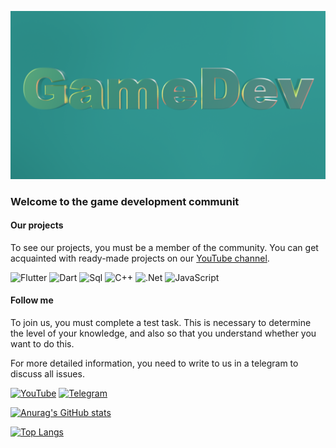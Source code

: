 ![Header](https://github.com/GameDevCommunity/gamedevcommunity/blob/main/assets/emblem.png)

### Welcome to the game development communit

#### Our projects
To see our projects, you must be a member of the community. You can get acquainted with ready-made projects on our [YouTube channel](https://www.youtube.com/channel/UCB9QYH6lwgmargyyhMsFShA).

![Flutter](https://img.shields.io/badge-Flutter-090909?style=for-the-badge&logo=flutter&logoColor=47C5FB)
![Dart](https://img.shields.io/badge-Dart-090909?style=for-the-badge&logo=dart&logoColor=097CDB)
![Sql](https://img.shields.io/badge-Sql-090909?style=for-the-badge&logo=mysql&logoColor=006488)
![C++](https://img.shields.io/badge-C++-090909?style=for-the-badge&logo=C%2b%2b&logoColor=6296CC)
![.Net](https://img.shields.io/badge-Framework-090909?style=for-the-badge&logo=.net&logoColor=E5D3FF)
![JavaScript](https://img.shields.io/badge-JavaScript-090909?style=for-the-badge&logo=JavaScript&logoColor=E9D54D)

#### Follow me

To join us, you must complete a test task. This is necessary to determine the level of your knowledge, and also so that you understand whether you want to do this.

For more detailed information, you need to write to us in a telegram to discuss all issues.

[![YouTube](https://img.shields.io/badge-Youtube-090909?style=for-the-badge&logo=YouTube&logoColor=FF0000)](https://www.youtube.com/channel/UCB9QYH6lwgmargyyhMsFShA)
[![Telegram](https://img.shields.io/badge-Telegram-090909?style=for-the-badge&logo=telegram&logoColor=27A0D9)](https://t.me/georgedemyan)

[![Anurag's GitHub stats](https://github-readme-stats.vercel.app/api?username=GameDevCommunity&count_private=true&show_icons=true)](https://github.com/anuraghazra/github-readme-stats)

[![Top Langs](https://github-readme-stats.vercel.app/api/top-langs/?username=GameDevCommunity&layout=compact)](https://github.com/anuraghazra/github-readme-stats)